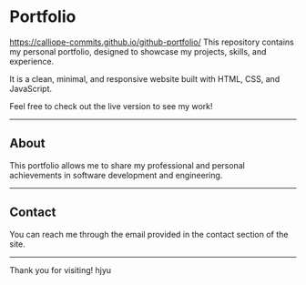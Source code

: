 # Portfolio
https://calliope-commits.github.io/github-portfolio/
This repository contains my personal portfolio, designed to showcase my projects, skills, and experience.

It is a clean, minimal, and responsive website built with HTML, CSS, and JavaScript.

Feel free to check out the live version to see my work!

---

## About

This portfolio allows me to share my professional and personal achievements in software development and engineering.

---

## Contact

You can reach me through the email provided in the contact section of the site.

---

Thank you for visiting!
hjyu